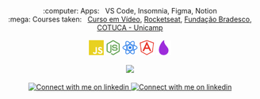 <div align="center">
  :computer: Apps: &nbsp; VS Code, Insomnia, Figma, Notion
  <br/>
  :mega: Courses taken: &nbsp; 
    <a href="https://www.cursoemvideo.com">Curso em Vídeo</a>, 
    <a href="https://rocketseat.com.br">Rocketseat</a>, 
    <a href="https://www.ev.org.br">Fundação Bradesco</a>,
    <a href="https://cotuca.unicamp.br">COTUCA - Unicamp</a>
  <br/><br/>
  <code><img height="30" src="/img/js.svg"></code>
  <code><img height="30" src="/img/node.svg"></code>
  <code><img height="30" src="/img/react.svg"></code>
  <code><img height="30" src="/img/angular.svg"></code>
  <code><img height="30" src="/img/elixir.svg"></code>
  <br/><br/>
   
  <a href="https://www.codewars.com/users/miguel-l-b">
  <img src="https://www.codewars.com/users/miguel-l-b/badges/small"/> </a> <br/><br/>
  <a href="https://www.linkedin.com/in/miguel-lb">
  <img src="https://img.shields.io/badge/LinkedIn-000000?style=for-the-badge&logo=linkedin&logoColor=0690FA#gh-dark-mode-only" alt="Connect with me on linkedin">
  </a>
  <a href="https://www.tabnews.com.br/miguellb">
  <img src="https://img.shields.io/badge/TabNews-000000?style=for-the-badge&logo=tabnews&logoColor=0690FA#gh-dark-mode-only" alt="Connect with me on linkedin">
  </a>

  <br/><br/>
